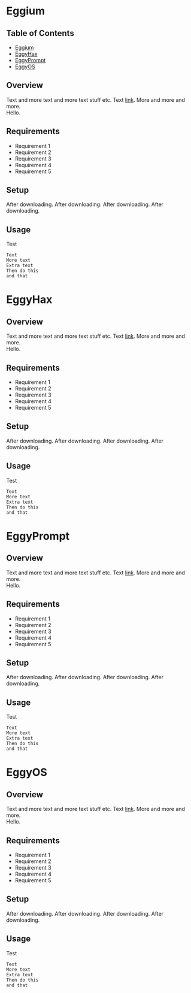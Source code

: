 # Eggium

## Table of Contents

- [Eggium](#Eggium)
- [EggyHax](#EggyHax)
- [EggyPrompt](#EggyPrompt)
- [EggyOS](#EggyOS)

## Overview

Text and more text and more text stuff etc. Text [link](https://github.com). More and more and more.  
Hello.

## Requirements
- Requirement 1
- Requirement 2
- Requirement 3
- Requirement 4
- Requirement 5

## Setup
After downloading. After downloading. After downloading. After downloading.

## Usage
Test

    Text
    More text
    Extra text
    Then do this
    and that

# EggyHax
## Overview

Text and more text and more text stuff etc. Text [link](https://github.com). More and more and more.  
Hello.

## Requirements
- Requirement 1
- Requirement 2
- Requirement 3
- Requirement 4
- Requirement 5

## Setup
After downloading. After downloading. After downloading. After downloading.

## Usage
Test

    Text
    More text
    Extra text
    Then do this
    and that
# EggyPrompt
## Overview

Text and more text and more text stuff etc. Text [link](https://github.com). More and more and more.  
Hello.

## Requirements
- Requirement 1
- Requirement 2
- Requirement 3
- Requirement 4
- Requirement 5

## Setup
After downloading. After downloading. After downloading. After downloading.

## Usage
Test

    Text
    More text
    Extra text
    Then do this
    and that
# EggyOS
## Overview

Text and more text and more text stuff etc. Text [link](https://github.com). More and more and more.  
Hello.

## Requirements
- Requirement 1
- Requirement 2
- Requirement 3
- Requirement 4
- Requirement 5

## Setup
After downloading. After downloading. After downloading. After downloading.

## Usage
Test

    Text
    More text
    Extra text
    Then do this
    and that
